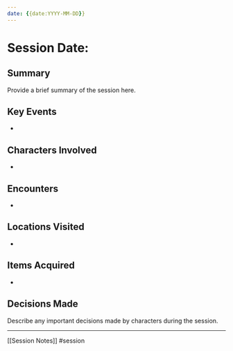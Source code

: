 ```yaml
---
date: {{date:YYYY-MM-DD}}
---
```

# Session Date: 

## Summary
Provide a brief summary of the session here.

## Key Events
- 

## Characters Involved
- 

## Encounters
- 

## Locations Visited
- 

## Items Acquired
- 

## Decisions Made
Describe any important decisions made by characters during the session.

---

[[Session Notes]] #session
